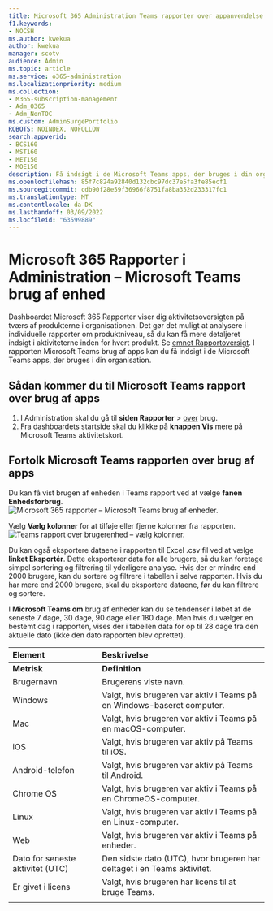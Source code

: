 ```yaml
---
title: Microsoft 365 Administration Teams rapporter over appanvendelse
f1.keywords:
- NOCSH
ms.author: kwekua
author: kwekua
manager: scotv
audience: Admin
ms.topic: article
ms.service: o365-administration
ms.localizationpriority: medium
ms.collection:
- M365-subscription-management
- Adm_O365
- Adm_NonTOC
ms.custom: AdminSurgePortfolio
ROBOTS: NOINDEX, NOFOLLOW
search.appverid:
- BCS160
- MST160
- MET150
- MOE150
description: Få indsigt i de Microsoft Teams apps, der bruges i din organisation, ved at Microsoft Teams rapporten over appanvendelse fra Microsoft 365 Rapporter.
ms.openlocfilehash: 85f7c824a92840d132cbc97dc37e5fa3fe85ecf1
ms.sourcegitcommit: cdb90f28e59f36966f8751fa8ba352d233317fc1
ms.translationtype: MT
ms.contentlocale: da-DK
ms.lasthandoff: 03/09/2022
ms.locfileid: "63599889"
---
```

# <a name="microsoft-365-reports-in-the-admin-center---microsoft-teams-device-usage"></a>Microsoft 365 Rapporter i Administration – Microsoft Teams brug af enhed

Dashboardet Microsoft 365 Rapporter viser dig aktivitetsoversigten på tværs af produkterne i organisationen. Det gør det muligt at analysere i individuelle rapporter om produktniveau, så du kan få mere detaljeret indsigt i aktiviteterne inden for hvert produkt. Se [emnet Rapportoversigt](activity-reports.md). I rapporten Microsoft Teams brug af apps kan du få indsigt i de Microsoft Teams apps, der bruges i din organisation.
  
## <a name="how-to-get-to-the-microsoft-teams-app-usage-report"></a>Sådan kommer du til Microsoft Teams rapport over brug af apps

1. I Administration skal du gå til **siden Rapporter** \> <a href="https://go.microsoft.com/fwlink/p/?linkid=2074756" target="_blank">over</a> brug. 
2. Fra dashboardets startside skal du klikke på **knappen Vis** mere på Microsoft Teams aktivitetskort.
  
## <a name="interpret-the-microsoft-teams-app-usage-report"></a>Fortolk Microsoft Teams rapporten over brug af apps

Du kan få vist brugen af enheden i Teams rapport ved at vælge **fanen Enhedsforbrug**.<br/>![Microsoft 365 rapporter – Microsoft Teams brug af enheder.](../../media/e46c7f7c-8371-4a20-ae82-b20df64b0205.png)

Vælg **Vælg kolonner** for at tilføje eller fjerne kolonner fra rapporten.  <br/> ![Teams rapport over brugerenhed – vælg kolonner.](../../media/3358d5d9-931b-4d30-931f-450b2f5717da.png)

Du kan også eksportere dataene i rapporten til Excel .csv fil ved at vælge **linket Eksportér**. Dette eksporterer data for alle brugere, så du kan foretage simpel sortering og filtrering til yderligere analyse. Hvis der er mindre end 2000 brugere, kan du sortere og filtrere i tabellen i selve rapporten. Hvis du har mere end 2000 brugere, skal du eksportere dataene, før du kan filtrere og sortere. 

I **Microsoft Teams om** brug af enheder kan du se tendenser i løbet af de seneste 7 dage, 30 dage, 90 dage eller 180 dage. Men hvis du vælger en bestemt dag i rapporten, vises der i tabellen data for op til 28 dage fra den aktuelle dato (ikke den dato rapporten blev oprettet).
  
|Element|Beskrivelse|
|:-----|:-----|
|**Metrisk**|**Definition**|
|Brugernavn  <br/> |Brugerens viste navn.  <br/> |
|Windows  <br/> |Valgt, hvis brugeren var aktiv i Teams på en Windows-baseret computer.  <br/> |
|Mac  <br/> |Valgt, hvis brugeren var aktiv i Teams på en macOS-computer.  <br/> |
|iOS  <br/> |Valgt, hvis brugeren var aktiv på Teams til iOS.  <br/> |
|Android-telefon  <br/> | Valgt, hvis brugeren var aktiv på Teams til Android.  <br/> |
|Chrome OS  <br/> |Valgt, hvis brugeren var aktiv i Teams på en ChromeOS-computer.|
|Linux  <br/> | Valgt, hvis brugeren var aktiv i Teams på en Linux-computer.  <br/> |
|Web  <br/> |Valgt, hvis brugeren var aktiv i Teams på enheder.|
|Dato for seneste aktivitet (UTC)  <br/> |Den sidste dato (UTC), hvor brugeren har deltaget i en Teams aktivitet.  <br/> |
|Er givet i licens|Valgt, hvis brugeren har licens til at bruge Teams.|
|||